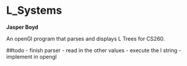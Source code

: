 L_Systems
=========

__Jasper Boyd__ 

An openGl program that parses and displays L Trees for CS260.

##todo 
    - finish parser
        - read in the other values
        - execute the l string 
    - implement in opengl
